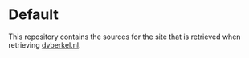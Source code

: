 Default
=======

This repository contains the sources for the site that is retrieved
when retrieving [dvberkel.nl][].

[dvberkel.nl]: http://dvberkel.nl